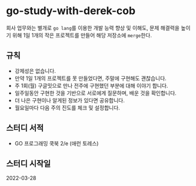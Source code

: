 # go-study-with-derek-cob

회사 업무와는 별개로 `go lang`를 이용한 개발 능력 향상 및 이해도, 문제 해결력을 높이기 위해 1일 1개의 작은 프로젝트를 만들어 해당 저장소에 `merge`한다.

## 규칙

- 강제성은 없습니다.
- 만약 1일 1개의 프로젝트를 못 만들었다면, 주말에 구현해도 괜찮습니다.
- 주 1회(월) 구글밋으로 만나 전주에 구현했던 부분에 대해 이야기 합니다.
- 일주일동안 구현한 것을 기반으로 서로에게 질문하며, 배운 것을 확인합니다.
- 더 나은 구현이나 알게된 정보가 있다면 공유합니다.
- 월요일마다 다음 주의 진도를 체크 및 설정합니다.

## 스터디 서적

- GO 프로그래밍 쿡북 2/e (애런 토레스)

## 스터디 시작일

2022-03-28
